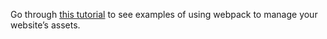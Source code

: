 Go through [this tutorial](https://webpack.js.org/guides/asset-management/) to see examples of using webpack to manage your website’s assets.
